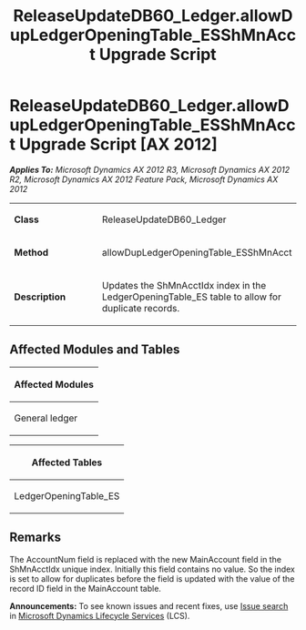 ﻿---
title: ReleaseUpdateDB60_Ledger.allowDupLedgerOpeningTable_ESShMnAcct Upgrade Script
TOCTitle: ReleaseUpdateDB60_Ledger.allowDupLedgerOpeningTable_ESShMnAcct Upgrade Script
ms:assetid: eb4a758c-6be4-9adf-65e6-7d2e24719bd8
ms:mtpsurl: https://msdn.microsoft.com/en-us/library/JJ719911(v=AX.60)
ms:contentKeyID: 49711983
ms.date: 05/18/2015
mtps_version: v=AX.60
---

# ReleaseUpdateDB60\_Ledger.allowDupLedgerOpeningTable\_ESShMnAcct Upgrade Script [AX 2012]


_**Applies To:** Microsoft Dynamics AX 2012 R3, Microsoft Dynamics AX 2012 R2, Microsoft Dynamics AX 2012 Feature Pack, Microsoft Dynamics AX 2012_

<table>
<colgroup>
<col style="width: 50%" />
<col style="width: 50%" />
</colgroup>
<tbody>
<tr class="odd">
<td><p><strong>Class</strong></p></td>
<td><p>ReleaseUpdateDB60_Ledger</p></td>
</tr>
<tr class="even">
<td><p><strong>Method</strong></p></td>
<td><p>allowDupLedgerOpeningTable_ESShMnAcct</p></td>
</tr>
<tr class="odd">
<td><p><strong>Description</strong></p></td>
<td><p>Updates the ShMnAcctIdx index in the LedgerOpeningTable_ES table to allow for duplicate records.</p></td>
</tr>
</tbody>
</table>


## Affected Modules and Tables

<table>
<colgroup>
<col style="width: 100%" />
</colgroup>
<thead>
<tr class="header">
<th><p>Affected Modules</p></th>
</tr>
</thead>
<tbody>
<tr class="odd">
<td><p>General ledger</p></td>
</tr>
</tbody>
</table>


<table>
<colgroup>
<col style="width: 100%" />
</colgroup>
<thead>
<tr class="header">
<th><p>Affected Tables</p></th>
</tr>
</thead>
<tbody>
<tr class="odd">
<td><p>LedgerOpeningTable_ES</p></td>
</tr>
</tbody>
</table>


## Remarks

The AccountNum field is replaced with the new MainAccount field in the ShMnAcctIdx unique index. Initially this field contains no value. So the index is set to allow for duplicates before the field is updated with the value of the record ID field in the MainAccount table.

  
**Announcements:** To see known issues and recent fixes, use [Issue search](http://go.microsoft.com/fwlink/?linkid=389258) in [Microsoft Dynamics Lifecycle Services](http://go.microsoft.com/fwlink/?linkid=306505) (LCS).

